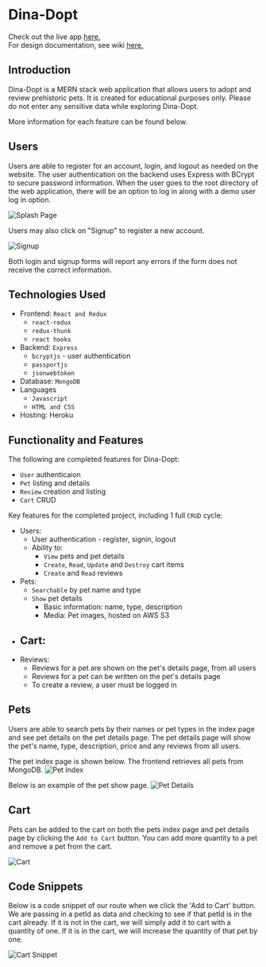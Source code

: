 # Dina-Dopt
Check out the live app [here.](https://dina-dopt.herokuapp.com/) \
For design documentation, see wiki [here.](https://github.com/vh71886/dina-dopt/wiki)

## Introduction
Dina-Dopt is a MERN stack web application that allows users to adopt and review prehistoric pets. It is created for educational purposes only. Please do not enter any sensitive data while exploring Dina-Dopt.

More information for each feature can be found below.

## Users
Users are able to register for an account, login, and logout as needed on the website. The user authentication on the backend uses Express with BCrypt to secure password information. When the user goes to the root directory of the web application, there will be an option to log in along with a demo user log in option.

![Splash Page](./frontend/src/assets/images/dina-dopt-splash.png)

Users may also click on "Signup" to register a new account.

![Signup](./frontend/src/assets/images/dina-dopt-signup.png)

Both login and signup forms will report any errors if the form does not receive the correct information.

## Technologies Used
* Frontend: `React and Redux`
    - `react-redux`
    - `redux-thunk`
    - `react hooks`
* Backend: `Express`
    - `bcryptjs` - user authentication
    - `passportjs`
    - `jsonwebtoken`
* Database: `MongoDB`
* Languages
    - `Javascript`
    - `HTML and CSS`
* Hosting: Heroku

## Functionality and Features
The following are completed features for Dina-Dopt:
* `User` authenticaion
* `Pet` listing and details
* `Review` creation and listing
* `Cart` CRUD

Key features for the completed project, including 1 full `CRUD` cycle: 
* Users:
    - User authentication - register, signin, logout
    - Ability to:
        - `View` pets and pet details
        - `Create`, `Read`, `Update` and `Destroy` cart items
        - `Create` and `Read` reviews
* Pets:
    - `Searchable` by pet name and type
    - `Show` pet details
        - Basic information: name, type, description
        - Media: Pet images, hosted on AWS S3
* Cart:
    - 
* Reviews:
    - Reviews for a pet are shown on the pet's details page, from all users
    - Reviews for a pet can be written on the pet's details page
    - To create a review, a user must be logged in

## Pets
Users are able to search pets by their names or pet types in the index page and see pet details on the pet details page. The pet details page will show the pet's name, type, description, price and any reviews from all users.

The pet index page is shown below. The frontend retrieves all pets from MongoDB.
![Pet Index](./frontend/src/assets/images/dina-dopt-index.png)

Below is an example of the pet show page. 
![Pet Details](./frontend/src/assets/images/dina-dopt-pet-details.png)

## Cart
Pets can be added to the cart on both the pets index page and pet details page by clicking the `Add to Cart` button. You can add more quantity to a pet and
remove a pet from the cart.

![Cart](./frontend/src/assets/images/cart-feature.png)

## Code Snippets
Below is a code snippet of our route when we click the 'Add to Cart' button. We are passing in a petId as data and checking to see if that petId is in the
cart already. If it is not in the cart, we will simply add it to cart with a quantity of one. If it is in the cart, we will increase the quantity of that pet by one.


![Cart Snippet](./frontend/src/assets/images/cart_code_snippet.png)


